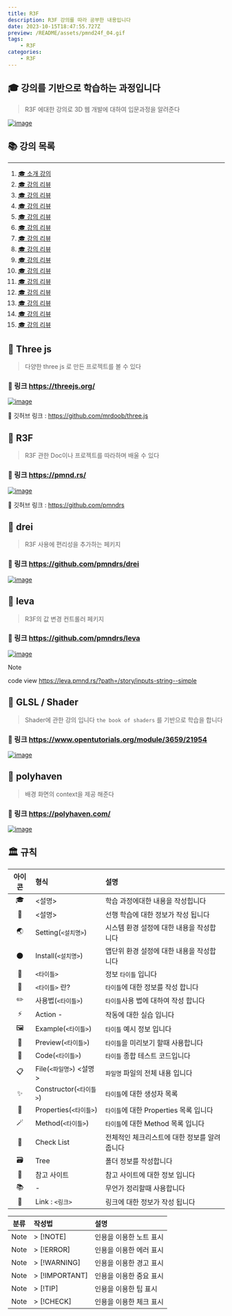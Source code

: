 ```yaml
---
title: R3F
description: R3F 강의를 따라 공부한 내용입니다
date: 2023-10-15T18:47:55.727Z
preview: /README/assets/pmnd24f_04.gif
tags:
    - R3F
categories:
    - R3F
---
```

## 🎓 강의를 기반으로 학습하는 과정입니다

> R3F 에대한 강의로 3D 웹 개발에 대하여 입문과정을 알려준다

[![image](https://i.ytimg.com/vi/Sg6OcVxe64k/maxresdefault.jpg)](r3fhttps://www.youtube.com/watch?v=Sg6OcVxe64k&list=PLe6NQuuFBu7HUeJkowKRkLWwkdOlhwrje)

## 📚 강의 목록

---

1. [🎓 소개 강의](./README/RM_1.md)
1. [🎓 강의 리뷰](./README/RM_2.md)
1. [🎓 강의 리뷰](./README/RM_3.md)
1. [🎓 강의 리뷰](./README/RM_4.md)
1. [🎓 강의 리뷰](./README/RM_5.md)
1. [🎓 강의 리뷰](./README/RM_6.md)
1. [🎓 강의 리뷰](./README/RM_7.md)
1. [🎓 강의 리뷰](./README/RM_8.md)
1. [🎓 강의 리뷰](./README/RM_9.md)
1. [🎓 강의 리뷰](./README/RM_10.md)
1. [🎓 강의 리뷰](./README/RM_11.md)
1. [🎓 강의 리뷰](./README/RM_12.md)
1. [🎓 강의 리뷰](./README/RM_13.md)
1. [🎓 강의 리뷰](./README/RM_14.md)
1. [🎓 강의 리뷰](./README/RM_15.md)

## 🚀 Three js

> 다양한 three js 로 만든 프로젝트를 볼 수 있다

### 🔗 링크 <https://threejs.org/>

[![image](https://threejs.org/files/share.png)](https://threejs.org/)

🔗 깃허브 링크 : <https://github.com/mrdoob/three.js>

## 🚀 R3F

> R3F 관한 Doc이나 프로젝트를 따라하며 배울 수 있다

### 🔗 링크 <https://pmnd.rs/>

[![image](./README/assets/pmnd24f_04.gif "R3F")](https://pmnd.rs/)

🔗 깃허브 링크 : <https://github.com/pmndrs>

## 🚀 drei

> R3F 사용에 편리성을 추가하는 페키지

### 🔗 링크 <https://github.com/pmndrs/drei>

[![image](https://opengraph.githubassets.com/be8a017021fff881924b53a145f9a76365ebc71c9f654259173552166cfd99be/pmndrs/drei)](https://github.com/pmndrs/drei)

## 🚀 leva

> R3F의 값 변경 컨트롤러 페키지

### 🔗 링크 <https://github.com/pmndrs/leva>

[![image](https://repository-images.githubusercontent.com/310912783/c1626180-6f02-11eb-8362-fdbe4e10ef8f)](https://github.com/pmndrs/leva)

> [!NOTE]  
> code view <https://leva.pmnd.rs/?path=/story/inputs-string--simple>

## 🚀 GLSL / Shader

> Shader에 관한 강의 입니다 `the book of shaders` 를 기반으로 학습을 합니다

### 🔗 링크 <https://www.opentutorials.org/module/3659/21954>

[![image](./README/assets/GLSL_Shader.gif "R3F")](https://www.opentutorials.org/module/3659/21954)

## 🚀 polyhaven

> 배경 화면의 context을 제공 해준다

### 🔗 링크 <https://polyhaven.com/>

[![image](https://cdn.polyhaven.com/site_images/home/window_rend.jpg?width=630)](https://polyhaven.com)

## 🏛️ 규칙

| 아이콘 |  형식 | 설명 |
| :-: | :-- | :-- |
| 🎓 | <설명> | 학습 과정에대한 내용을 작성힙니다 |
| 📖 | <설명> | 선행 학습에 대한 정보가 작성 됩니다 |
| 🌏 | Setting(`<설치명>`) | 시스템 환경 설정에 대한 내용을 작성합니다 |
| 🌑 | Install(`<설치명>`) | 앱단위 환경 설정에 대한 내용을 작성합니다 |
| 📔 | `<타이틀>` | 정보 `타이틀` 입니다 |
| 📝 | `<타이틀>` 란? | `타이틀`에 대한 정보를 작성 합니다 |
| ✏️ | 사용법(`<타이틀>`) | `타이틀`사용 법에 대하여 작성 합니다 |
| ⚡️ | Action - | 작동에 대한 실습 입니다 |
| 🖼️ | Example(`<타이틀>`) | `타이틀` 예시 정보 입니다 |
| 👀 | Preview(`<타이틀>`) | `타이틀`을 미리보기 할때 사용합니다 |
| 🍝 | Code(`<타이틀>`) | `타이틀` 종합 테스트 코드입니다 |
| 📋 | File(`<파일명>`) <설명> | `파일명` 파일의 전체 내용 입니다 |
| ✨ | Constructor(`<타이틀>`) | `타이틀`에 대한 생성자 목록 |
| 🎩 | Properties(`<타이틀>`) | `타이틀`에 대한 Properties 목록 입니다 |
| 🪄 | Method(`<타이틀>`) | `타이틀`에 대한 Method 목록 입니다 |
| 📌 | Check List | 전체적인 체크리스트에 대한 정보를 알려줍니다 |
| 🗃️ | Tree | 폴더 정보를 작성합니다 |
| 🚀 | 참고 사이트 | 참고 사이트에 대한 정보 입니다 |
| 📚 | - | 무언가 정리할때 사용합니다 |
| 🔗 | Link : `<링크>` | 링크에 대한 정보가 작성 됩니다 |

| 분류 | 작성법 | 설명 |
| :-: | :-- | :-- |
| Note | > [!NOTE] | 인용을 이용한 노트 표시 |
| Note | > [!ERROR] | 인용을 이용한 에러 표시 |
| Note | > [!WARNING] | 인용을 이용한 경고 표시 |
| Note | > [!IMPORTANT] | 인용을 이용한 중요 표시 |
| Note | > [!TIP] | 인용을 이용한 팁 표시 |
| Note | > [!CHECK] | 인용을 이용한 체크 표시 |
